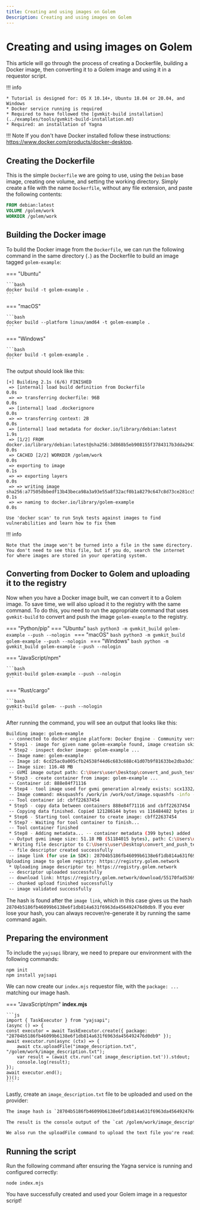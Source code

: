 ```yaml
---
title: Creating and using images on Golem
Description: Creating and using images on Golem
---
```


# Creating and using images on Golem

This article will go through the process of creating a Dockerfile, building a Docker image, then converting it to a Golem image and using it in a requestor script.

!!! info
    
    * Tutorial is designed for: OS X 10.14+, Ubuntu 18.04 or 20.04, and Windows
    * Docker service running is required
    * Required to have followed the [gvmkit-build installation](../examples/tools/gvmkit-build-installation.md)
    * Required: an installation of Yagna


!!! Note
    If you don't have Docker installed follow these instructions: https://www.docker.com/products/docker-desktop.


## Creating the Dockerfile

This is the simple `Dockerfile` we are going to use, using the `Debian` base image, creating one volume, and setting the working directory. Simply create a file with the name `Dockerfile`, without any file extension, and paste the following contents:

```dockerfile
FROM debian:latest
VOLUME /golem/work
WORKDIR /golem/work
```

## Building the Docker image

To build the Docker image from the `Dockerfile`, we can run the following command in the same directory (`.`) as the Dockerfile to build an image tagged `golem-example`:

=== "Ubuntu"

    ```bash
    docker build -t golem-example .
    ```

=== "macOS"

    ```bash
    docker build --platform linux/amd64 -t golem-example .
    ```

=== "Windows"

    ```bash
    docker build -t golem-example .
    ```

The output should look like this:

```
[+] Building 2.1s (6/6) FINISHED
 => [internal] load build definition from Dockerfile                                                               0.0s
 => => transferring dockerfile: 96B                                                                                0.0s
 => [internal] load .dockerignore                                                                                  0.0s
 => => transferring context: 2B                                                                                    0.0s
 => [internal] load metadata for docker.io/library/debian:latest                                                   1.9s
 => [1/2] FROM docker.io/library/debian:latest@sha256:3d868b5eb908155f3784317b3dda2941df87bbbbaa4608f84881de66d9b  0.0s
 => CACHED [2/2] WORKDIR /golem/work                                                                               0.0s
 => exporting to image                                                                                             0.1s
 => => exporting layers                                                                                            0.0s
 => => writing image sha256:a77505dbbedf13b43beca98a3a93e55a8f32acf0b1a8279c647c8d73ce281cc5                       0.1s
 => => naming to docker.io/library/golem-example                                                                   0.0s

Use 'docker scan' to run Snyk tests against images to find vulnerabilities and learn how to fix them
```

!!! info

    Note that the image won't be turned into a file in the same directory. You don't need to see this file, but if you do, search the internet for where images are stored in your operating system.


## Converting from Docker to Golem and uploading it to the registry

Now when you have a Docker image built, we can convert it to a Golem image. To save time, we will also upload it to the registry with the same command. To do this, you need to run the appropriate command that uses `gvmkit-build` to convert and push the image `golem-example` to the registry.

=== "Python/pip"
    === "Ubuntu"
        ```bash
        python3 -m gvmkit_build golem-example --push --nologin
        ```
    === "macOS"
        ```bash
        python3 -m gvmkit_build golem-example --push --nologin
        ```
    === "Windows"
        ```bash
        python -m gvmkit_build golem-example --push --nologin
        ```

=== "JavaScript/npm"

    ```bash
    gvmkit-build golem-example --push --nologin
    ```

=== "Rust/cargo"

    ```bash
    gvmkit-build golem- --push --nologin
    ```

After running the command, you will see an output that looks like this:

```bash
Building image: golem-example
 -- connected to docker engine platform: Docker Engine - Community version: 20.10.12
 * Step1 - image for given name golem-example found, image creation skipped
 * Step2 - inspect docker image: golem-example ...
 -- Image name: golem-example
 -- Image id: 6cd25ac0a005cfb24538f44d6c683c688c41d07b9f81633be2dba3dc77a30db5
 -- Image size: 116.48 MB
 -- GVMI image output path: C:\Users\user\Desktop\convert_and_push_test\golem-example-latest-6cd25ac0a0.gvmi
 * Step3 - create container from image: golem-example ...
 -- Container id: 888e84f71116
 * Step4 - tool image used for gvmi generation already exists: scx1332/squashfs ...
 -- Image command: mksquashfs /work/in /work/out/image.squashfs -info -comp lzo -noappend
 -- Tool container id: cbff22637454
 * Step5 - copy data between containers 888e84f71116 and cbff22637454 ...
 -- Copying data finished. Copied 121286144 bytes vs 116484482 bytes image
 * Step6 - Starting tool container to create image: cbff22637454
 * Step7 - Waiting for tool container to finish...
 -- Tool container finished
 * Step8 - Adding metadata... -- container metadata (399 bytes) added
 -- Output gvmi image size: 51.18 MB (51184015 bytes), path: C:\Users\user\Desktop\convert_and_push_test\golem-example-latest-6cd25ac0a0.gvmi
 * Writing file descriptor to C:\Users\user\Desktop\convert_and_push_test\golem-example-latest-6cd25ac0a0.gvmi.descr.bin
 -- file descriptor created successfully
 -- image link (for use in SDK): 28704b5186fb46099b6138e6f1db814a631f6963da456492476d0db9
Uploading image to golem registry: https://registry.golem.network
 * Uploading image descriptor to: https://registry.golem.network
 -- descriptor uploaded successfully
 -- download link: https://registry.golem.network/download/55170fad5369f44406d6aa8b9a1e8a3e793cf81c7c544a648f988d7119b8a2af
 -- chunked upload finished successfully
 -- image validated successfully
```

The hash is found after the `image link`, which in this case gives us the hash `28704b5186fb46099b6138e6f1db814a631f6963da456492476d0db9`. If you ever lose your hash, you can always recover/re-generate it by running the same command again.

## Preparing the environment

To include the `yajsapi` library, we need to prepare our environment with the following commands:

```
npm init
npm install yajsapi
```

We can now create our `index.mjs` requestor file, with the `package: ...` matching our image hash.

=== "JavaScript/npm"
    **index.mjs**
    
    ```js
    import { TaskExecutor } from "yajsapi";
    (async () => {
    const executor = await TaskExecutor.create({ package: "28704b5186fb46099b6138e6f1db814a631f6963da456492476d0db9" });
    await executor.run(async (ctx) => {
        await ctx.uploadFile("image_description.txt", "/golem/work/image_description.txt");
        var result = (await ctx.run('cat image_description.txt')).stdout;
        console.log(result);
    });
    await executor.end();
    })();
    ```

Lastly, create an `image_description.txt` file to be uploaded and used on the provider:

```txt
The image hash is `28704b5186fb46099b6138e6f1db814a631f6963da456492476d0db9`. By altering the hash to another value  - corresponding to a different image, you ask the provider use anotjhe image to create remote environment when you will run you tasks.

The result is the console output of the `cat /golem/work/image_description.txt` command. By changing this, we can experiment with other functionality.

We also run the uploadFile command to upload the text file you're reading right now from the local machine to the provider machine.
```

## Running the script

Run the following command after ensuring the Yagna service is running and configured correctly:

```node index.mjs```

You have successfully created and used your Golem image in a requestor script!

<!-- !!! info

Note that the full path to a file is required in all commands inside a requestor script, regardless if the defined workign directory by `WORKDIR` instruction in your Dockerfile. -->

<!--
!!! "Challenge yourself:"

    Try to see if you can change the command so that it logs out the contents of the file or if you can figure out how to download the file to your computer.
-->